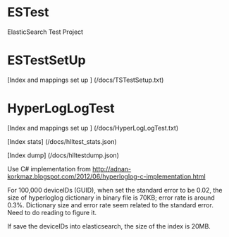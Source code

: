 ESTest
======

ElasticSearch Test Project


ESTestSetUp
==============================


[Index and mappings set up ] (/docs/TSTestSetup.txt)


HyperLogLogTest
==============================

[Index and mappings set up ] (/docs/HyperLogLogTest.txt)

[Index stats] (/docs/hlltest_stats.json)

[Index dump] (/docs/hlltestdump.json)


Use C# implementation from http://adnan-korkmaz.blogspot.com/2012/06/hyperloglog-c-implementation.html 

For 100,000 deviceIDs (GUID), when set the standard error to be 0.02, the size of hyperloglog dictionary in binary file is 70KB; error rate is around 0.3%. Dictionary size and error rate seem related to the standard error. Need to do reading to figure it.

If save the deviceIDs into elasticsearch, the size of the index is 20MB.
